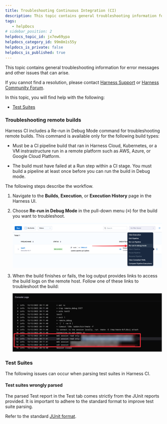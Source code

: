 ```yaml
---
title: Troubleshooting Continuous Integration (CI)
description: This topic contains general troubleshooting information for error messages and other issues that can arise. If you cannot find a resolution, please contact Harness Support or Harness Community Forum.…
tags: 
   - helpDocs
# sidebar_position: 2
helpdocs_topic_id: jx7ew69ypa
helpdocs_category_id: 99m8m1s55y
helpdocs_is_private: false
helpdocs_is_published: true
---
```


This topic contains general troubleshooting information for error messages and other issues that can arise.

If you cannot find a resolution, please contact [Harness Support](mailto:support@harness.io) or [Harness Community Forum](https://community.harness.io/).

In this topic, you will find help with the following:

* [Test Suites](troubleshooting-ci.md)

### Troubleshooting remote builds

Harness CI includes a Re-run in Debug Mode command for troubleshooting remote builds. This command is available only for the following build types:

* Must be a  CI pipeline build that ran in Harness Cloud, Kubernetes, or a VM instrastructure run in a remote platform such as AWS, Azure, or Google Cloud Platform.

* The build must have failed at a Run step within a CI stage. You must build a pipeline at least once before you can run the build in Debug mode.

The following steps describe the workflow.
  
1. Navigate to the **Builds**, **Execution**, or **Execution History** page in the Harness UI.

2. Choose **Re-run in Debug Mode** in the pull-down menu (**&equiv;**) for the build you want to troubleshoot.

   ![](./static/ci-rerun-build-in-debug-mode.png) 

3. When the build finishes or fails, the log output provides links to access the build logs on the remote host. Follow one of these links to troubleshoot the build:

   ![](./static/debug-remote-build-links.png)  

   
  

### Test Suites

The following issues can occur when parsing test suites in Harness CI.

#### Test suites wrongly parsed

The parsed Test report in the Test tab comes strictly from the JUnit reports provided. It is important to adhere to the standard format to improve test suite parsing. 

Refer to the standard [JUnit format](https://llg.cubic.org/docs/junit/).

